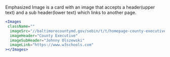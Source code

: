 Emphasized Image is a card with an image that accepts a header(upper text) and a sub header(lower text) which links to another page.

```jsx
<Images
 className=""
  imageSrc="//baltimorecountymd.gov/sebin/t/t/homepage-county-executive.jpg"
  imageHeader="County Executive"
  imageSubHeader="Johnny Olszewski"
  imageLink="https://www.w3schools.com"
></Images>
```
